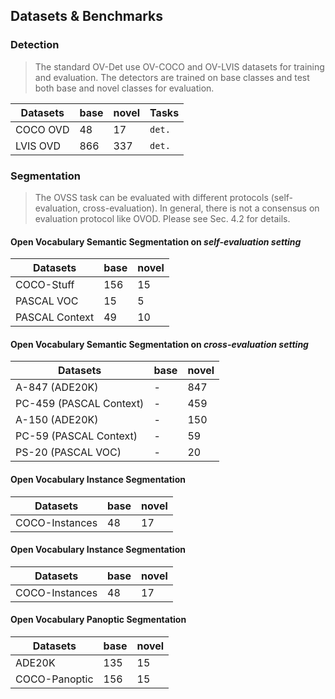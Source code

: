 ## Datasets & Benchmarks

### Detection
> The standard OV-Det use OV-COCO and OV-LVIS datasets for training and evaluation. The detectors are trained on base classes and test both base and novel classes for evaluation.

|Datasets|base|novel|Tasks|
|-|-|-|-|
|COCO OVD|48|17|`det.`|
|LVIS OVD|866|337|`det.`|


### Segmentation

> The OVSS task can be evaluated with different protocols (self-evaluation, cross-evaluation). In general, there is not a consensus on evaluation protocol like OVOD. Please see Sec. 4.2 for details.

#### Open Vocabulary Semantic Segmentation on *self-evaluation setting*

|Datasets|base|novel|
|-|-|-|
|COCO-Stuff|156|15|
|PASCAL VOC|15|5|
|PASCAL Context|49|10|

#### Open Vocabulary Semantic Segmentation on *cross-evaluation setting*

|Datasets|base|novel|
|-|-|-|
|A-847 (ADE20K)|-|847|
|PC-459 (PASCAL Context)|-|459|
|A-150 (ADE20K)|-|150|
|PC-59 (PASCAL Context)|-|59|
|PS-20 (PASCAL VOC)|-|20|

#### Open Vocabulary Instance Segmentation

|Datasets|base|novel|
|-|-|-|
|COCO-Instances|48|17|

#### Open Vocabulary Instance Segmentation

|Datasets|base|novel|
|-|-|-|
|COCO-Instances|48|17|

#### Open Vocabulary Panoptic Segmentation

|Datasets|base|novel|
|-|-|-|
|ADE20K|135|15|
|COCO-Panoptic|156|15|
